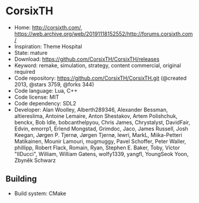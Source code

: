 # CorsixTH

- Home: http://corsixth.com/, https://web.archive.org/web/20191118152552/http://forums.corsixth.com/
- Inspiration: Theme Hospital
- State: mature
- Download: https://github.com/CorsixTH/CorsixTH/releases
- Keyword: remake, simulation, strategy, content commercial, original required
- Code repository: https://github.com/CorsixTH/CorsixTH.git (@created 2013, @stars 3759, @forks 344)
- Code language: Lua, C++
- Code license: MIT
- Code dependency: SDL2
- Developer: Alan Woolley, Alberth289346, Alexander Bessman, altiereslima, Antoine Lemaire, Anton Shestakov, Artem Polishchuk, benckx, Bob Idle, bobcanthelpyou, Chris James, Chrystalyst, DavidFair, Edvin, emorrp1, Erlend Mongstad, Grimdoc, Jaco, James Russell, Josh Keegan, Jørgen P. Tjernø, Jørgen Tjernø, lewri, MarkL, Miika-Petteri Matikainen, Mounir Lamouri, mugmuggy, Pavel Schoffer, Peter Waller, phillipp, Robert Flack, Romain, Ryan, Stephen E. Baker, Toby, Víctor "IlDucci", William, William Gatens, wolfy1339, yangfl, YoungSeok Yoon, Zbyněk Schwarz

## Building

- Build system: CMake
